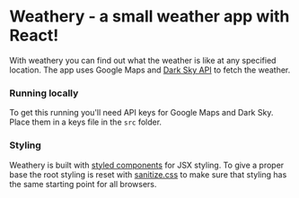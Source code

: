 # Weathery - a small weather app with React!

With weathery you can find out what the weather is like at any specified location. The app uses Google Maps and [Dark Sky API](https://darksky.net/dev) to fetch the weather.

### Running locally

To get this running you'll need API keys for Google Maps and Dark Sky. Place them in a keys file in the `src` folder.

### Styling

Weathery is built with [styled components](https://www.styled-components.com/) for JSX styling. To give a proper base the root styling is reset with [sanitize.css](http://jonathantneal.github.io/sanitize.css/) to make sure that styling has the same starting point for all browsers.
